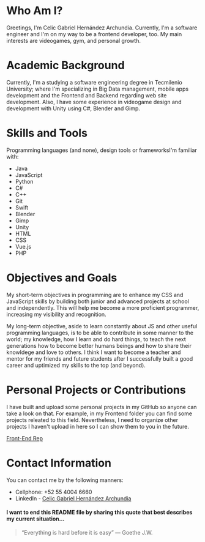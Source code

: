 # Who Am I?
Greetings,
I'm Celic Gabriel Hernández Archundia. Currently, I'm a software engineer and I'm on my way to be a frontend developer, too. My main interests are videogames, gym, and personal growth.

# Academic Background
Currently, I'm a studying a software engineering degree in Tecmilenio University; where I'm specializing in Big Data management, mobile apps development and the Frontend and Backend regarding web site development. Also, I have some experience in videogame design and development with Unity using C#, Blender and Gimp.  

# Skills and Tools
Programming languages (and none), design tools or frameworksI'm familiar with:
- Java
- JavaScript
- Python
- C#
- C++
- Git
- Swift
- Blender
- Gimp
- Unity
- HTML
- CSS
- Vue.js
- PHP

# Objectives and Goals
My short-term objectives in programming are to enhance my CSS and JavaScript skills by building both junior and advanced projects at school and independently. This will help me become a more proficient programmer, increasing my visibility and recognition.

My long-term objective, aside to learn constantly about JS and other useful programming languages, is to be able to contribute in some manner to the world; my knowledge, how I learn and do hard things, to teach the next generations how to become better humans beings and how to share their knowldege and love to others. I think I want to become a teacher and mentor for my friends and future students after I successfully built a good career and uptimized my skills to the top (and beyond).

# Personal Projects or Contributions
I have built and upload some personal projects in my GitHub so anyone can take a look on that. For example, in my Frontend folder you can find some projects releated to this field. Nevertheless, I need to organize other projects I haven't upload in here so I can show them to you in the future.

[Front-End Rep](https://github.com/Zotolok/Front-End)


# Contact Information
You can contact me by the following manners:
- Cellphone: +52 55 4004 6660
- LinkedIn - [Celic Gabriel Hernández Archundia](www.linkedin.com/in/celic-gabriel-hernández-archundia-63935a1b5)



#### I want to end this README file by sharing this quote that best describes my current situation...
> “Everything is hard before it is easy” ― Goethe J.W.
